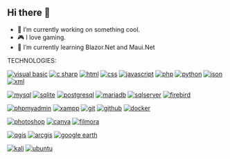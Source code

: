 ## Hi there 👋

- 🔭 I’m currently working on something cool.
- 🎮 I love gaming.
- 🌱 I’m currently learning Blazor.Net and Maui.Net

TECHNOLOGIES:

[![visual basic](https://img.shields.io/badge/VISUAL%20BASIC-%23512BD4?style=for-the-badge&logo=dotnet)](https://learn.microsoft.com/en-us/dotnet/visual-basic/getting-started/)
[![c sharp](https://img.shields.io/badge/C%23-%23512BD4?style=for-the-badge&logo=dotnet)](https://dotnet.microsoft.com/en-us/languages/csharp)
[![html](https://img.shields.io/badge/HTML-%23E34F26?style=for-the-badge&logo=html5&logoColor=white)](https://html.com/html5/)
[![css](https://img.shields.io/badge/CSS-%231572B6?style=for-the-badge&logo=css3&logoColor=white)](https://www.w3.org/Style/CSS/Overview.en.html)
[![javascript](https://img.shields.io/badge/JAVASCRIPT-%23F7DF1E?style=for-the-badge&logo=javascript&logoColor=white)](https://www.javascript.com/)
[![php](https://img.shields.io/badge/PHP-%23777BB4?style=for-the-badge&logo=php&logoColor=white)](https://www.php.net/)
[![python](https://img.shields.io/badge/Python-%233776AB?style=for-the-badge&logo=python&logoColor=white)](https://www.python.org/)
[![json](https://img.shields.io/badge/JSON-%23000000?style=for-the-badge&logo=json&logoColor=white)](https://www.json.org/json-en.html)
[![xml](https://img.shields.io/badge/XML-%23005FAD?style=for-the-badge&logo=xml&logoColor=white)](https://www.w3.org/XML/)

[![mysql](https://img.shields.io/badge/MySQL-%234479A1?style=for-the-badge&logo=mysql&logoColor=white)](https://www.mysql.com/)
[![sqlite](https://img.shields.io/badge/sqlite-builtwith?style=for-the-badge&logo=sqlite&color=%23003B57)](https://www.sqlite.org/index.html)
[![postgresql](https://img.shields.io/badge/PostgreSQL-%234169E1?style=for-the-badge&logo=postgresql&logoColor=white)](https://www.postgresql.org/)
[![mariadb](https://img.shields.io/badge/MariaDB-%23003545?style=for-the-badge&logo=mariadb&logoColor=white)](https://mariadb.org/)
[![sqlserver](https://img.shields.io/badge/SQL%20Server-%23ff1b1d?style=for-the-badge&logo=sqlserver&logoColor=white)](https://www.microsoft.com/en-us/sql-server/sql-server-2022)
[![firebird](https://img.shields.io/badge/Firebird%20SQL-%23f2ff0d?style=for-the-badge&logo=sqlserver&logoColor=white)](https://firebirdsql.org/)

[![phpmyadmin](https://img.shields.io/badge/phpMyAdmin-%236C78AF?style=for-the-badge&logo=phpmyadmin&logoColor=white)](https://www.phpmyadmin.net/)
[![xampp](https://img.shields.io/badge/XAMPP-%23FB7A24?style=for-the-badge&logo=xampp&logoColor=white)](https://www.apachefriends.org/index.html)
[![git](https://img.shields.io/badge/Git-%23F05032?style=for-the-badge&logo=git&logoColor=white)](https://git-scm.com/)
[![github](https://img.shields.io/badge/GitHub-%23181717?style=for-the-badge&logo=github&logoColor=white)](https://github.com/)
[![docker](https://img.shields.io/badge/Docker-%232496ED?style=for-the-badge&logo=docker&logoColor=white)](https://www.docker.com/)

[![photoshop](https://img.shields.io/badge/Photoshop-%2331A8FF?style=for-the-badge&logo=adobephotoshop&logoColor=white)](https://www.photoshop.com/)
[![canva](https://img.shields.io/badge/Canva-%2300C4CC?style=for-the-badge&logo=canva&logoColor=white)](https://www.canva.com/)
[![filmora](https://img.shields.io/badge/Filmora-%2307273D?style=for-the-badge&logo=wondersharefilmora&logoColor=white)](https://filmora.wondershare.com/)

[![qgis](https://img.shields.io/badge/QGIS-%23589632?style=for-the-badge&logo=qgis&logoColor=white)](https://qgis.org/)
[![arcgis](https://img.shields.io/badge/ArcGIS-%232C7AC3?style=for-the-badge&logo=arcgis&logoColor=white)](https://www.arcgis.com/home/index.html)
[![google earth](https://img.shields.io/badge/Google%20Earth-%234285F4?style=for-the-badge&logo=googleearth&logoColor=white)](https://earth.google.com/)

[![kali](https://img.shields.io/badge/Kali%20Linux-%23FCC624?style=for-the-badge&logo=kalilinux&logoColor=white)](https://www.kali.org/)
[![ubuntu](https://img.shields.io/badge/Ubuntu-%23E95420?style=for-the-badge&logo=ubuntu&logoColor=white)](https://ubuntu.com/)




<!--
**rearintok/rearintok** is a ✨ _special_ ✨ repository because its `README.md` (this file) appears on your GitHub profile.

Here are some ideas to get you started:

- 🔭 I’m currently working on something cool.
- 🌱 I’m currently learning ...
- 👯 I’m looking to collaborate on ...
- 🤔 I’m looking for help with ...
- 💬 Ask me about ...
- 📫 How to reach me: ...
- 😄 Pronouns: ...
- ⚡ Fun fact: ...
-->
